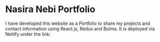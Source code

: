 # Nasira Nebi Portfolio

I have developed this website as a Portfolio to share my projects and contact information using React.js, Redux and Bulma. It is deployed via Netlify under the link:
